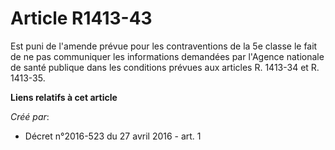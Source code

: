 # Article R1413-43

Est puni de l'amende prévue pour les contraventions de la 5e classe le fait de ne pas communiquer les informations demandées
par l'Agence nationale de santé publique dans les conditions prévues aux articles R. 1413-34 et R. 1413-35.

**Liens relatifs à cet article**

_Créé par_:

  - Décret n°2016-523 du 27 avril 2016 - art. 1
